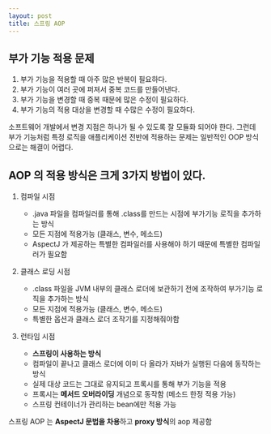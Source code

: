 ```yaml
---
layout: post
title: 스프링 AOP
---
```


## 부가 기능 적용 문제

1. 부가 기능을 적용할 때 아주 많은 반복이 필요하다.
2. 부가 기능이 여러 곳에 퍼져서 중복 코드를 만들어낸다.
3. 부가 기능을 변경할 때 중복 때문에 많은 수정이 필요하다.
4. 부가 기능의 적용 대상을 변경할 때 수많은 수정이 필요하다.

소프트웨어 개발에서 변경 지점은 하나가 될 수 있도록 잘 모듈화 되어야 한다. 그런데 부가 기능처럼 특정 로직을 애플리케이션 전반에 적용하는 문제는 일반적인 OOP 방식으로는 해결이 어렵다.

## AOP 의 적용 방식은 크게 3가지 방법이 있다.

1. 컴파일 시점
   - .java 파일을 컴파일러를 통해 .class를 만드는 시점에 부가기능 로직을 추가하는 방식
   - 모든 지점에 적용가능 (클래스, 변수, 메소드)
   - AspectJ 가 제공하는 특별한 컴파일러를 사용해야 하기 때문에 특별한 컴파일러가 필요함

2. 클래스 로딩 시점
   - .class 파일을 JVM 내부의 클래스 로더에 보관하기 전에 조작하여 부가기능 로직을 추가하는 방식
   - 모든 지점에 적용가능 (클래스, 변수, 메소드)
   - 특별한 옵션과 클래스 로더 조작기를 지정해줘야함

3. 런타임 시점
   - **스프링이 사용하는 방식**
   - 컴파일이 끝나고 클래스 로더에 이미 다 올라가 자바가 실행된 다음에 동작하는 방식
   - 실제 대상 코드는 그대로 유지되고 프록시를 통해 부가 기능을 적용
   - 프록시는 **메서드 오버라이딩** 개념으로 동작함 (메소드 한정 적용 가능)
   - 스프링 컨테이너가 관리하는 bean에만 적용 가능

스프링 AOP 는 **AspectJ 문법을 차용**하고 **proxy 방식**의 aop 제공함    


